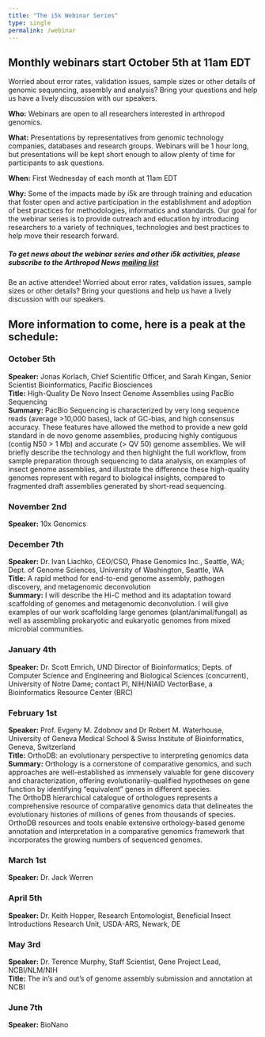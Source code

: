 ```yaml
---
title: "The i5k Webinar Series"
type: single
permalink: /webinar
---
```


## Monthly webinars start October 5th at 11am EDT

Worried about error rates, validation issues, sample sizes or other details of genomic sequencing, assembly and analysis?  Bring your questions and help us have a lively discussion with our speakers.

__Who:__  Webinars are open to all researchers interested in arthropod genomics.

__What:__  Presentations by representatives from genomic technology companies, databases and research groups.  Webinars will be 1 hour long, but presentations will be kept short enough to allow plenty of time for participants to ask questions.

__When:__  First Wednesday of each month at 11am EDT

__Why:__  Some of the impacts made by i5k are through training and education that foster open and active participation in the establishment and adoption of best practices for methodologies, informatics and standards.  Our goal for the webinar series is to provide outreach and education by introducing researchers to a variety of techniques, technologies and best practices to help move their research forward.

##### To get news about the webinar series and other i5k activities, please subscribe to the Arthropod News [mailing list](https://listserv.ksu.edu/?SUBED1=ARTHROPODNEWS&A=1)


Be an active attendee!  Worried about error rates, validation issues, sample sizes or other details?  Bring your questions and help us have a lively discussion with our speakers.


## More information to come, here is a peak at the schedule:

### October 5th
__Speaker:__ Jonas Korlach, Chief Scientific Officer, and Sarah Kingan, Senior Scientist Bioinformatics, Pacific Biosciences<br>
__Title:__ High-Quality De Novo Insect Genome Assemblies using PacBio Sequencing<br>
__Summary:__ PacBio Sequencing is characterized by very long sequence reads (average >10,000 bases), lack of GC-bias, and high consensus accuracy. These features have allowed the method to provide a new gold standard in de novo genome assemblies, producing highly contiguous (contig N50 > 1 Mb) and accurate (> QV 50) genome assemblies. We will briefly describe the technology and then highlight the full workflow, from sample preparation through sequencing to data analysis, on examples of insect genome assemblies, and illustrate the difference these high-quality genomes represent with regard to biological insights, compared to fragmented draft assemblies generated by short-read sequencing.


### November 2nd
__Speaker:__ 10x Genomics


### December 7th
__Speaker:__ Dr. Ivan Liachko, CEO/CSO, Phase Genomics Inc., Seattle, WA; Dept. of Genome Sciences, University of Washington, Seattle, WA<br>
__Title:__ A rapid method for end-to-end genome assembly, pathogen discovery, and metagenomic deconvolution<br>
__Summary:__ I will describe the Hi-C method and its adaptation toward scaffolding of genomes and metagenomic deconvolution. I will give examples of our work scaffolding large genomes (plant/animal/fungal) as well as assembling prokaryotic and eukaryotic genomes from mixed microbial communities.

### January 4th
__Speaker:__ Dr. Scott Emrich, UND Director of Bioinformatics; Depts. of Computer Science and Engineering and Biological Sciences (concurrent), University of Notre Dame; contact PI, NIH/NIAID VectorBase, a Bioinformatics Resource Center (BRC)

### February 1st
__Speaker:__ Prof. Evgeny M. Zdobnov and Dr Robert M. Waterhouse, University of Geneva Medical School & Swiss Institute of Bioinformatics, Geneva, Switzerland<br>
__Title:__ OrthoDB: an evolutionary perspective to interpreting genomics data<br>
__Summary:__ Orthology is a cornerstone of comparative genomics, and such approaches are well-established as immensely valuable for gene discovery and characterization, offering evolutionarily-qualified hypotheses on gene function by identifying “equivalent” genes in different species.<br>
The OrthoDB hierarchical catalogue of orthologues represents a comprehensive resource of comparative genomics data that delineates the evolutionary histories of millions of genes from thousands of species.<br>
OrthoDB resources and tools enable extensive orthology-based genome annotation and interpretation in a comparative genomics framework that incorporates the growing numbers of sequenced genomes.

### March 1st
__Speaker:__ Dr. Jack Werren

### April 5th
__Speaker:__ Dr. Keith Hopper, Research Entomologist, Beneficial Insect Introductions Research Unit, USDA-ARS, Newark, DE

### May 3rd
__Speaker:__ Dr. Terence Murphy, Staff Scientist, Gene Project Lead, NCBI/NLM/NIH<br>
__Title:__ The in’s and out’s of genome assembly submission and annotation at NCBI

### June 7th
__Speaker:__ BioNano


